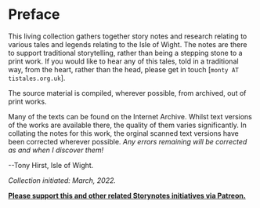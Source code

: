 # Preface

This living collection gathers together story notes and research relating to various tales and legends relating to the Isle of Wight. The notes are there to support traditional storytelling, rather than being a stepping stone to a  print work. If you would like to hear any of this tales, told in a traditional way, from the heart, rather than the head, please get in touch [`monty AT tistales.org.uk`].

The source material is compiled, wherever possible, from archived, out of print works.

Many of the texts can be found on the Internet Archive. Whilst text versions of the works are available there, the quality of them varies significantly. In collating the notes for this work, the orginal scanned text versions have been corrected wherever possible. *Any errors remaining will be corrected as and when I discover them!*

--Tony Hirst, Isle of Wight.

*Collection initiated: March, 2022.*

[__Please support this and other related Storynotes initiatives via Patreon.__](https://www.patreon.com/bePatron?u=3266916)

